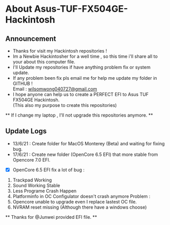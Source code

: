 # About Asus-TUF-FX504GE-Hackintosh 
## Announcement
- Thanks for visit my Hackintosh repositories !
- Im a Newbie Hackintosher for a well time , so this time i'll share all to your about this computer file.
- I'll Update my repositories if have anything problem fix or system update.
- If any problem been fix pls email me for help me update my folder in GITHUB !                           
  Email : wilsomwong040727@gmail.com
- I hope anyone can help us to create a PERFECT EFI to Asus TUF FX504GE Hackintosh.                           
  (This also my purpose to create this repositories)

** If I change my laptop , I'll not upgrade this repositories anymore. **

## Update Logs
- 13/6/21 : Create folder for MacOS Monterey (Beta) and waiting for fixing bug.
- 17/6/21 : Create new folder (OpenCore 6.5 EFI) that more stable from Opencore 7.0 EFI.
- [x] OpenCore 6.5 EFI fix a lot of bug :
1. Trackpad Working 
2. Sound Working Stable
3. Less Programe Crash Happen
4. Platforminfo in OC Configulator doesn't crash anymore
Problem :
1. Opencore unable to upgrade even I replace lastest OC file.
2. NVRAM reset missing (Although there have a windows choose)

** Thanks for @Junwei provided EFI file. **
